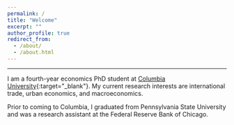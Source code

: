 ```yaml
---
permalink: /
title: "Welcome"
excerpt: ""
author_profile: true
redirect_from: 
  - /about/
  - /about.html
---
```



---


I am a fourth-year economics PhD student at [Columbia University](https://econ.columbia.edu/){:target="_blank"}. My current research interests are international trade, urban economics, and macroeconomics. 

Prior to coming to Columbia, I graduated from Pennsylvania State University and was a research assistant at the Federal Reserve Bank of Chicago.





